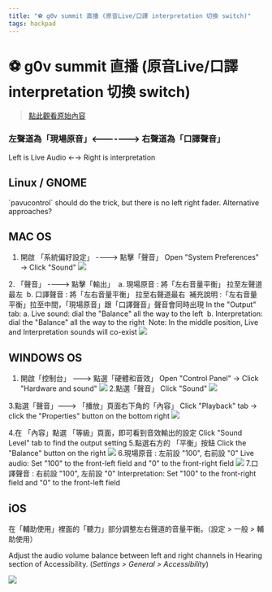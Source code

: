 ```yaml
---
title: "⚽ g0v summit 直播 (原音Live/口譯 interpretation 切換 switch)"
tags: hackpad
---
```


# ⚽ g0v summit 直播 (原音Live/口譯 interpretation 切換 switch)

> [點此觀看原始內容](https://g0v.hackpad.tw/3TyxgUCaVIV)

### 左聲道為「現場原音」<-------\> 右聲道為「口譯聲音」

Left is Live Audio ←→  Right is interpretation

## Linux / GNOME

\`pavucontrol\` should do the trick, but there is no left right fader. Alternative approaches?

## MAC OS

1.  開啟 「系統偏好設定」 ----\> 點擊「聲音」
 Open "System Preferences"  -> Click "Sound"
![](https://g0vhackmd.blob.core.windows.net/g0v-hackmd-images/upload_eb56d9bba630752bb259cce51dcbb8ec)

2\. 「聲音」 ----> 點擊「輸出」
 a. 現場原音 : 將「左右音量平衡」 拉至左聲道最左
 b. 口譯聲音 : 將「左右音量平衡」 拉至右聲道最右
 補充說明 :「左右音量平衡」拉至中間，「現場原音」跟「口譯聲音」聲音會同時出現
In the "Output" tab:
 a. Live sound: dial the "Balance" all the way to the left
 b. Interpretation: dial the "Balance" all the way to the right
 Note: In the middle position, Live and Interpretation sounds will co-exist
![](https://g0vhackmd.blob.core.windows.net/g0v-hackmd-images/upload_3c5218262f5aea1d40eea2d3ceca27fb)


## WINDOWS OS

1.  開啟「控制台」 ---\> 點選「硬體和音效」
 Open "Control Panel" -> Click "Hardware and sound"
![](https://g0vhackmd.blob.core.windows.net/g0v-hackmd-images/upload_4efad27f24c684d559a9c265eb724ac7)
2.點選「聲音」
 Click "Sound"
![](https://g0vhackmd.blob.core.windows.net/g0v-hackmd-images/upload_2c0774423fbb31718b91094830a571d1)

3.點選「聲音」---> 「播放」頁面右下角的「內容」
 Click "Playback" tab -> click the "Properties" button on the bottom right
![](https://g0vhackmd.blob.core.windows.net/g0v-hackmd-images/upload_9ec7e3d562de40e88f6e9948c6f2b80e)

4.在 「內容」點選 「等級」頁面，即可看到音效輸出的設定
 Click "Sound Level" tab to find the output setting
5.點選右方的 「平衡」按鈕
 Click the "Balance" button on the right
![](https://g0vhackmd.blob.core.windows.net/g0v-hackmd-images/upload_7b95176beef572ac6aec21da5a272807)
6.現場原音 : 左前設 "100", 右前設 "0"
 Live audio: Set "100" to the front-left field and "0" to the front-right field
![](https://g0vhackmd.blob.core.windows.net/g0v-hackmd-images/upload_311dcfc86f65b3c1eb40886ee94c1e6a)
7.口譯聲音 : 右前設 "100", 左前設 "0"
 Interpretation: Set "100" to the front-right field and "0" to the front-left field

## iOS

在「輔助使用」裡面的「聽力」部分調整左右聲道的音量平衡。（設定 > 一般 \> 輔助使用）

Adjust the audio volume balance between left and right channels in Hearing section of Accessibility. (_Settings > General > Accessibility_)

![](https://g0vhackmd.blob.core.windows.net/g0v-hackmd-images/upload_4cd9c1cebe70eb335e3f27839ca835f1)

